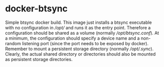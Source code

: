 # docker-btsync
Simple btsync docker build. This image just installs a btsync executable with no configuration in */opt/* and runs it as the entry point. Therefore a configuration should be shared as a volume (normally */opt/btsync.conf*). At a minimum, the configuration should specify a device name and a non-random listening port (since the port needs to be exposed by docker). Remember to mount a persistent storage directory (normally */opt/.sync*). Clearly, the actual shared directory or directories should also be mounted as persistent storage directories.
